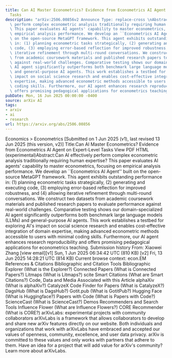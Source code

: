 ```yaml
---
title: Can AI Master Econometrics? Evidence from Econometrics AI Agent on Expert-Level
  Tasks
description: "arXiv:2506.00856v2 Announce Type: replace-cross \nAbstract: Can AI effectively\
  \ perform complex econometric analysis traditionally requiring human expertise?\
  \ This paper evaluates AI agents' capability to master econometrics, focusing on\
  \ empirical analysis performance. We develop an ``Econometrics AI Agent'' built\
  \ on the open-source MetaGPT framework. This agent exhibits outstanding performance\
  \ in: (1) planning econometric tasks strategically, (2) generating and executing\
  \ code, (3) employing error-based reflection for improved robustness, and (4) allowing\
  \ iterative refinement through multi-round conversations. We construct two datasets\
  \ from academic coursework materials and published research papers to evaluate performance\
  \ against real-world challenges. Comparative testing shows our domain-specialized\
  \ AI agent significantly outperforms both benchmark large language models (LLMs)\
  \ and general-purpose AI agents. This work establishes a testbed for exploring AI's\
  \ impact on social science research and enables cost-effective integration of domain\
  \ expertise, making advanced econometric methods accessible to users with minimal\
  \ coding skills. Furthermore, our AI agent enhances research reproducibility and\
  \ offers promising pedagogical applications for econometrics teaching."
pubDate: Mon, 16 Jun 2025 00:00:00 -0400
source: arXiv AI
tags:
- arxiv
- ai
- research
url: https://arxiv.org/abs/2506.00856
---
```


Economics > Econometrics
[Submitted on 1 Jun 2025 (v1), last revised 13 Jun 2025 (this version, v2)]
Title:Can AI Master Econometrics? Evidence from Econometrics AI Agent on Expert-Level Tasks
View PDF HTML (experimental)Abstract:Can AI effectively perform complex econometric analysis traditionally requiring human expertise? This paper evaluates AI agents' capability to master econometrics, focusing on empirical analysis performance. We develop an ``Econometrics AI Agent'' built on the open-source MetaGPT framework. This agent exhibits outstanding performance in: (1) planning econometric tasks strategically, (2) generating and executing code, (3) employing error-based reflection for improved robustness, and (4) allowing iterative refinement through multi-round conversations. We construct two datasets from academic coursework materials and published research papers to evaluate performance against real-world challenges. Comparative testing shows our domain-specialized AI agent significantly outperforms both benchmark large language models (LLMs) and general-purpose AI agents. This work establishes a testbed for exploring AI's impact on social science research and enables cost-effective integration of domain expertise, making advanced econometric methods accessible to users with minimal coding skills. Furthermore, our AI agent enhances research reproducibility and offers promising pedagogical applications for econometrics teaching.
Submission history
From: Xiaowei Zhang [view email][v1] Sun, 1 Jun 2025 06:34:42 UTC (810 KB)
[v2] Fri, 13 Jun 2025 14:28:21 UTC (814 KB)
Current browse context:
econ.EM
References & Citations
Bibliographic and Citation Tools
Bibliographic Explorer (What is the Explorer?)
Connected Papers (What is Connected Papers?)
Litmaps (What is Litmaps?)
scite Smart Citations (What are Smart Citations?)
Code, Data and Media Associated with this Article
alphaXiv (What is alphaXiv?)
CatalyzeX Code Finder for Papers (What is CatalyzeX?)
DagsHub (What is DagsHub?)
Gotit.pub (What is GotitPub?)
Hugging Face (What is Huggingface?)
Papers with Code (What is Papers with Code?)
ScienceCast (What is ScienceCast?)
Demos
Recommenders and Search Tools
Influence Flower (What are Influence Flowers?)
CORE Recommender (What is CORE?)
arXivLabs: experimental projects with community collaborators
arXivLabs is a framework that allows collaborators to develop and share new arXiv features directly on our website.
Both individuals and organizations that work with arXivLabs have embraced and accepted our values of openness, community, excellence, and user data privacy. arXiv is committed to these values and only works with partners that adhere to them.
Have an idea for a project that will add value for arXiv's community? Learn more about arXivLabs.